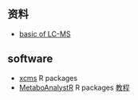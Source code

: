 ## 资料
- [basic of LC-MS](https://www.agilent.com/cs/library/support/documents/a05296.pdf)

## software
- [xcms](https://sneumann.github.io/xcms/articles/xcms.html#further-data-processing-and-analysis) R packages
- [MetaboAnalystR](https://github.com/xia-lab/MetaboAnalystR/tree/master) R packages [教程](https://www.metaboanalyst.ca/resources/vignettes/LCMSMS_Raw_Spectral_Processing.html)
